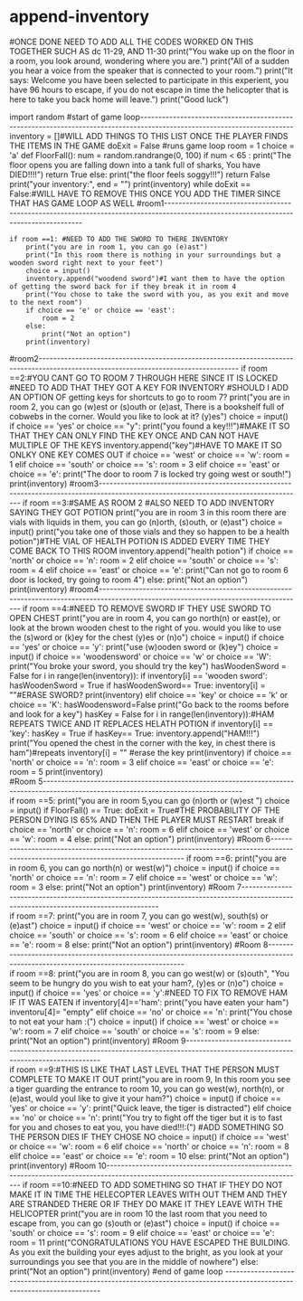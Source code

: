 # append-inventory
#ONCE DONE NEED TO ADD ALL THE CODES WORKED ON THIS TOGETHER SUCH AS dc 11-29, AND 11-30 
print("You wake up on the floor in a room, you look around, wondering where you are.")
print("All of a sudden you hear a voice from the speaker that is connected to your room.")
print("It says: Welcome you have been selected to participate in this experient, you have 96 hours to escape, if you do not escape in time the helicopter that is here to take you back home will leave.")
print("Good luck")

import random
#start of game loop------------------------------------------------------------------------------------------------------------------------
inventory = []#WILL ADD THINGS TO THIS LIST ONCE THE PLAYER FINDS THE ITEMS IN THE GAME
doExit = False #runs game loop
room = 1
choice = 'a'
def FloorFall():
    num = random.randrange(0, 100)
    if num < 65 :
        print("The floor opens you are falling down into a tank full of sharks, You have DIED!!!!")
        return True
    else:
        print("the floor feels soggy!!!")
        return False
    print("your inventory:", end = "")
    print(inventory)
while doExit == False:#WILL HAVE TO REMOVE THIS ONCE YOU ADD THE TIMER SINCE THAT HAS GAME LOOP AS WELL
#room1-------------------------------------------------------------------------------------------------------------------------------------

    if room ==1: #NEED TO ADD THE SWORD TO THERE INVENTORY
        print("you are in room 1, you can go (e)ast")
        print("In this room there is nothing in your surroundings but a wooden sword right next to your feet")
        choice = input()
        inventory.append("woodend sword")#I want them to have the option of getting the sword back for if they break it in room 4
        print("You chose to take the sword with you, as you exit and move to the next room")
        if choice == 'e' or choice == 'east':
            room = 2
        else:
            print("Not an option")
        print(inventory)
#room2-------------------------------------------------------------------------------------------------------------------------------------
    if room ==2:#YOU CANT GO TO ROOM 7 THROUGH HERE SINCE IT IS LOCKED #NEED TO ADD THAT THEY GOT A KEY FOR INVENTORY
        #SHOULD I ADD AN OPTION OF getting keys for shortcuts to go to room 7?
        print("you are in room 2, you can go (w)est or (s)outh or (e)ast, There is a bookshelf full of cobwebs in the corner. Would you like to look at it? (y)es")
        choice = input()
        if choice == 'yes' or choice == "y":
            print("you found a key!!!")#MAKE IT SO THAT THEY CAN ONLY FIND THE KEY ONCE AND CAN NOT HAVE MULTIPLE OF THE KEYS
            inventory.append("key")#HAVE TO MAKE IT SO ONLKY ONE KEY COMES OUT
        if choice == 'west' or choice == 'w':
            room = 1
        elif choice == 'south' or choice == 's':
            room = 3
        elif choice == 'east' or choice == 'e':
            print("The door to room 7 is locked try going west or south!")
        print(inventory)
#room3--------------------------------------------------------------------------------------------------------------------------------------
    if room ==3:#SAME AS ROOM 2 #ALSO NEED TO ADD INVENTORY SAYING THEY GOT POTION
        print("you are in room 3 in this room there are vials with liquids in them, you can go (n)orth, (s)outh, or (e)ast")
        choice = input()
        print("you take one of those vials and they so happen to be a health potion")#THE VIAL OF HEALTH POTION IS ADDED EVERY TIME THEY COME BACK TO THIS ROOM
        inventory.append("health potion")
        if choice == 'north' or choice == 'n':
            room = 2
        elif choice == 'south' or choice == 's':
            room = 4
        elif choice == 'east' or choice == 'e':
            print("Can not go to room 6 door is locked, try going to room 4")
        else:
            print("Not an option")
        print(inventory)
#room4--------------------------------------------------------------------------------------------------------------------------------------
    if room ==4:#NEED TO REMOVE SWORD IF THEY USE SWORD TO OPEN CHEST 
        print("you are in room 4, you can go north(n) or east(e), or look at the brown wooden chest to the right of you. would you like to use the (s)word or (k)ey for the chest (y)es or (n)o")
        choice = input()
        if choice == 'yes' or choice == 'y':
             print("use (w)ooden sword or (k)ey")
        choice = input()
        if choice == 'woodensword' or choice == 'w' or choice == 'W':
            print("You broke your sword, you should try the key")
            hasWoodenSword = False
            for i in range(len(inventory)):
                if inventory[i] == 'wooden sword':
                    hasWoodenSword = True
                if hasWoodenSword== True:
                    inventory[i] = ""#ERASE SWORD?
                    print(inventory)
        elif choice == 'key' or choice == 'k' or choice == 'K':
            hasWoodensword=False
            print("Go back to the rooms before and look for a key")
            hasKey = False
            for i in range(len(inventory)):#HAM REPEATS TWICE AND IT REPLACES HELATH POTION
                if inventory[i] == 'key':
                    hasKey = True
                if hasKey== True:
                    inventory.append("HAM!!!")
                    print("You opened the chest in the corner with the key, in chest there is ham")#repeats 
                    inventory[i] = "" #erase the key
                    print(inventory)
        if choice == 'north' or choice == 'n':
            room = 3
        elif choice == 'east' or choice == 'e':
            room = 5
        print(inventory)    
#Room 5-------------------------------------------------------------------------------------------------------------------------------------  
    if room ==5:
        print("you are in room 5,you can go (n)orth or (w)est ")
        choice = input()
        if FloorFall() == True:
            doExit = True#THE PROBABILITY OF THE PERSON DYING IS 65% AND THEN THE PLAYER MUST RESTART
            break
        if choice == 'north' or choice == 'n':
            room = 6
        elif choice == 'west' or choice == 'w':
            room = 4
        else:
            print("Not an option")
        print(inventory)
#Room 6------------------------------------------------------------------------------------------------------------------------------------
    if room ==6:
        print("you are in room 6, you can go north(n) or west(w)")
        choice = input()
        if choice == 'north' or choice == 'n':
            room = 7
        elif choice == 'west' or choice == 'w':
            room = 3
        else:
            print("Not an option")
        print(inventory)
#Room 7-------------------------------------------------------------------------------------------------------------------------------------          
    if room ==7:
        print("you are in room 7, you can go west(w), south(s) or (e)ast")
        choice = input()
        if choice == 'west' or choice == 'w':
            room = 2
        elif choice == 'south' or choice == 's':
            room = 6
        elif choice == 'east' or choice == 'e':
            room = 8
        else:
            print("Not an option")
        print(inventory)
#Room 8-------------------------------------------------------------------------------------------------------------------------------------          
    if room ==8:
        print("you are in room 8, you can go west(w) or (s)outh", "You seem to be hungry do you wish to eat your ham?, (y)es or (n)o")
        choice = input()
        if choice == 'yes' or choice == 'y':#NEED TO FIX TO REMOVE HAM IF IT WAS EATEN
            if inventory[4]=='ham':
                print("you have eaten your ham")
                inventoru[4]= "empty"
        elif choice == 'no' or choice == 'n':
            print("You chose to not eat your ham :(")
        choice = input()
        if choice == 'west' or choice == 'w':
            room = 7
        elif choice == 'south' or choice == 's':
            room = 9
        else:
            print("Not an option")
        print(inventory)
#Room 9------------------------------------------------------------------------------------------------------------------------------------           
    if room ==9:#THIS IS LIKE THAT LAST LEVEL THAT THE PERSON MUST COMPLETE TO MAKE IT OUT
        print("you are in room 9, In this room you see a tiger guarding the entrance to room 10, you can go west(w), north(n), or (e)ast, would youl like to give it your ham?")
        choice = input()
        if choice == 'yes' or choice == 'y':
            print("Quick leave, the tiger is distracted")
        elif choice == 'no' or choice == 'n':
            print("You try to fight off the tiger but it is to fast for you and choses to eat you, you have died!!!:(")
        #ADD SOMETHING SO THE PERSON DIES IF THEY CHOSE NO
        choice = input()
        if choice == 'west' or choice == 'w':
            room = 6
        elif choice == 'north' or choice == 'n':
            room = 8
        elif choice == 'east' or choice == 'e':
            room = 10
        else:
            print("Not an option")
        print(inventory)
#Room 10------------------------------------------------------------------------------------------------------------------------------------
    if room ==10:#NEED TO ADD SOMETHING SO THAT IF THEY DO NOT MAKE IT IN TIME THE HELECOPTER LEAVES WITH OUT THEM AND THEY ARE STRANDED THERE OR IF THEY DO MAKE IT THEY LEAVE WITH THE HELICOPTER
            print("you are in room 10 the last room that you need to escape from, you can go (s)outh or (e)ast")
            choice = input()
            if choice == 'south' or choice == 's':
                room = 9
            elif choice == 'east' or choice == 'e':
                room = 11
                print("CONGRATULATIONS YOU HAVE ESCAPED THE BUILDING. As you exit the building your eyes adjust to the bright, as you look at your surroundings you see that you are in the middle of nowhere")
            else:
                print("Not an option")
            print(inventory)
#end of game loop --------------------------------------------------------------------------------------------------------------------------


